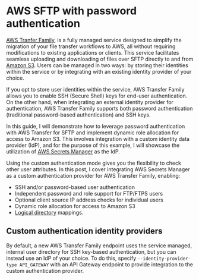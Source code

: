 # AWS SFTP with password authentication

[AWS Tranfer Family](https://aws.amazon.com/aws-transfer-family/), is a fully managed service designed to simplify the migration of your file transfer workflows to AWS, all without requiring modifications to existing applications or clients. This service facilitates seamless uploading and downloading of files over SFTP directly to and from [Amazon S3](https://aws.amazon.com/s3/). Users can be managed in two ways: by storing their identities within the service or by integrating with an existing identity provider of your choice.

If you opt to store user identities within the service, AWS Transfer Family allows you to enable SSH (Secure Shell) keys for end-user authentication. On the other hand, when integrating an external identity provider for authentication, AWS Transfer Family supports both password authentication (traditional password-based authentication) and SSH keys.

In this guide, I will demonstrate how to leverage password authentication with AWS Transfer for SFTP and implement dynamic role allocation for access to Amazon S3. This involves integration with a custom identity data provider (IdP), and for the purpose of this example, I will showcase the utilization of [AWS Secrets Manager](https://aws.amazon.com/secrets-manager) as the IdP.

Using the custom authentication mode gives you the flexibility to check other user attributes. In this post, I cover integrating AWS Secrets Manager as a custom authentication provider for AWS Transfer Family, enabling:

-   SSH and/or password-based user authentication
-   Independent password and role support for FTP/FTPS users
-   Optional client source IP address checks for individual users
-   Dynamic role allocation for access to Amazon S3
-   [Logical directory](https://aws.amazon.com/about-aws/whats-new/2019/09/aws-transfer-for-sftp-now-supports-logical-directories-for-amazon-s3/)  mappings.

##  Custom authentication identity providers

By default, a new AWS Transfer Family endpoint uses the service managed, internal user directory for SSH key-based authentication, but you can instead use an IdP of your choice. To do this, specify `--identity-provider-type API_GATEWAY` with an API Gateway endpoint to provide integration to the custom authentication provider.